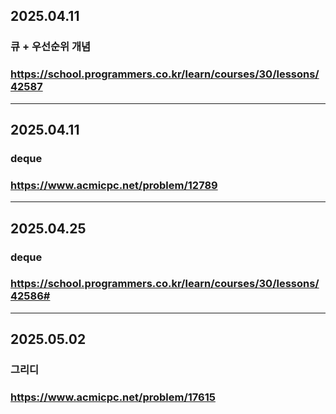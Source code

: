 ## 2025.04.11
### 큐 + 우선순위 개념
### https://school.programmers.co.kr/learn/courses/30/lessons/42587
---
## 2025.04.11
### deque
### https://www.acmicpc.net/problem/12789
---
## 2025.04.25
### deque
### https://school.programmers.co.kr/learn/courses/30/lessons/42586#
---
## 2025.05.02
### 그리디
### https://www.acmicpc.net/problem/17615
